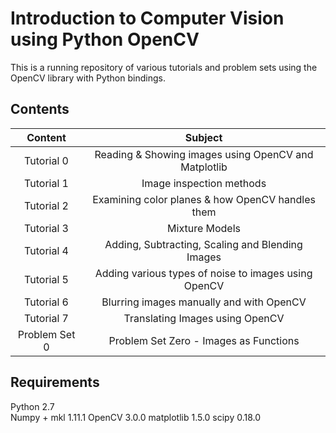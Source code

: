 # Introduction to Computer Vision using Python OpenCV

This is a running repository of various tutorials and problem sets using the OpenCV library with Python bindings.

## Contents

| Content       | Subject                                                   |
|:-------------:|:---------------------------------------------------------:|
| Tutorial 0    | Reading & Showing images using OpenCV and Matplotlib      |
| Tutorial 1    | Image inspection methods                                  |
| Tutorial 2    | Examining color planes & how OpenCV handles them          |
| Tutorial 3    | Mixture Models                                            |
| Tutorial 4    | Adding, Subtracting, Scaling and Blending Images          |
| Tutorial 5    | Adding various types of noise to images using OpenCV      |
| Tutorial 6    | Blurring images manually and with OpenCV                  |
| Tutorial 7    | Translating Images using OpenCV                           |
| Problem Set 0 | Problem Set Zero - Images as Functions                    |

## Requirements

Python 2.7  
Numpy + mkl 1.11.1
OpenCV 3.0.0
matplotlib 1.5.0
scipy 0.18.0

